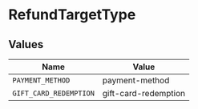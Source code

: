 # RefundTargetType


## Values

| Name                   | Value                  |
| ---------------------- | ---------------------- |
| `PAYMENT_METHOD`       | payment-method         |
| `GIFT_CARD_REDEMPTION` | gift-card-redemption   |